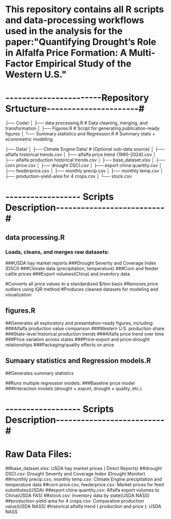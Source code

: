# This repository contains all R scripts and data-processing workflows used in the analysis for the paper:"Quantifying Drought’s Role in Alfalfa Price Formation: A Multi-Factor Empirical Study of the Western U.S."

# -----------------------Repository Srtucture----------------------#

├── Code/
│   ├── data processing.R                  # Data cleaning, merging, and transformation
│   ├── Figures.R                          # Script for generating publication-ready figures
│   └── Summary statistics and Regression.R  # Summary stats + econometric modeling

├── Data/
│   ├── Climate Engine Data/              # (Optional sub-data source)
│   ├── alfalfa historical trends.csv
│   ├── alfalfa price trend (1990–2024).csv
│   ├── alfalfa production historical trends.csv
│   ├── base_dataset.xlsx
│   ├── corn price.csv
│   ├── drought DSCI.csv
│   ├── export china quantity.csv
│   ├── feederprice.csv
│   ├── monthly precip.csv
│   ├── monthly temp.csv
│   ├── production-yield-area for 4 crops.csv
│   └── stock.csv

# ------------------ Scripts Description--------------------------#
## data processing.R
### Loads, cleans, and merges raw datasets:
###USDA hay market reports
###Drought Severity and Coverage Index (DSCI)
###Climate data (precipitation, temperature)
###Corn and feeder cattle prices
###Export volumes(China) and inventory data

#Converts all price values to a standardized $/ton basis
#Removes price outliers using IQR method
#Produces cleaned datasets for modeling and visualization


## figures.R
##Generates all exploratory and presentation-ready figures, including:
###Alfalfa production value comparison
###Western U.S. production share
###State-level historical production trends
###Alfalfa price trend over time 
###Price variation across states 
###Price–export and price–drought relationships
###Packaging/quality effects on price 


## Sumaary statistics and Regression models.R
##Generates summary statistics

##Runs multiple regression models:
###Baseline price model
###Interaction models (drought × export, drought × quality, etc.)



# ------------------ Scripts Description--------------------------#

# Raw Data Files:
##base_dataset.xlsx: USDA hay market prices ( Direct Reports)
##drought DSCI.csv: Drought Severity and Coverage Index (Drought Monitor)
##monthly precip.csv, monthly temp.csv: Climate Engine precipitation and temperature data
##corn price.csv, feederprice.csv: Market prices for feed substitutes(USDA)
##export china quantity.csv: Alfalfa export volumes to China(USDA FAS)
##stock.csv: Inventory data by state(USDA NASS)
##production-yield-area for 4 crops.csv: Comparative production value(USDA NASS)
#historical alfalfa trend ( production and price ): USDA NASS



